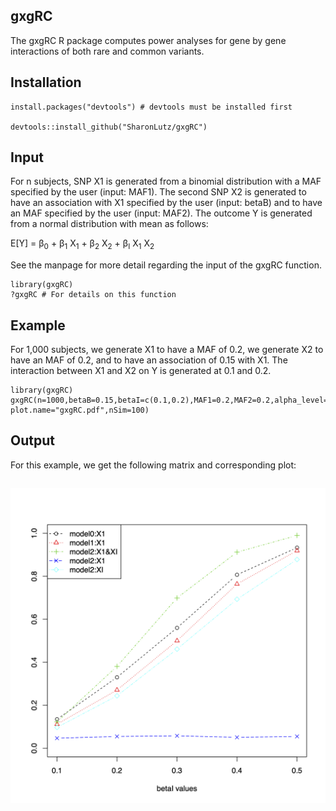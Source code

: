 ## gxgRC
The gxgRC R package computes power analyses for gene by gene interactions of both rare and common variants.

## Installation
```
install.packages("devtools") # devtools must be installed first

devtools::install_github("SharonLutz/gxgRC")
```

## Input
For n subjects, SNP X1 is generated from a binomial distribution with a MAF specified by the user (input: MAF1). The second SNP X2 is generated to have an association with X1 specified by the user (input: betaB) and to have an MAF specified by the user (input: MAF2). The outcome Y is generated from a normal distribution with mean as follows:

E\[Y\] = &beta;<sub>0</sub> + &beta;<sub>1</sub> X<sub>1</sub> + &beta;<sub>2</sub> X<sub>2</sub> + &beta;<sub>I</sub> X<sub>1</sub> X<sub>2</sub>   

See the manpage for more detail regarding the input of the gxgRC function.

```
library(gxgRC)
?gxgRC # For details on this function
```

## Example
For 1,000 subjects, we generate X1 to have a MAF of 0.2, we generate X2 to have an MAF of 0.2, and to have an association of 0.15 with X1. The interaction between X1 and X2 on Y is generated at 0.1 and 0.2.

```
library(gxgRC)
gxgRC(n=1000,betaB=0.15,betaI=c(0.1,0.2),MAF1=0.2,MAF2=0.2,alpha_level=0.05,plot.pdf=T,
plot.name="gxgRC.pdf",nSim=100)
```

## Output
For this example, we get the following matrix and corresponding plot:

```

```
<img src="https://github.com/SharonLutz/gxgRC/blob/master/gxgRC.png" width="600">
